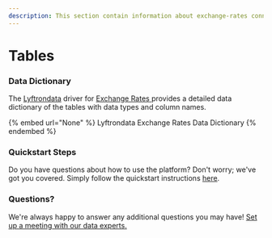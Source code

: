 ```yaml
---
description: This section contain information about exchange-rates connector tables information
---
```


# Tables

### Data Dictionary

The [Lyftrondata](https://www.lyftrondata.com/) driver for [Exchange Rates](None/)[ ](https://www.lyftrondata.com/integration/exchange-rates/)provides a detailed data dictionary of the tables with data types and column names.

{% embed url="None" %}
Lyftrondata Exchange Rates Data Dictionary
{% endembed %}

### Quickstart Steps

Do you have questions about how to use the platform? Don't worry; we've got you covered. Simply follow the quickstart instructions [here](../README.md).

### Questions? <a href="#questions" id="questions"></a>

We're always happy to answer any additional questions you may have! [Set up a meeting with our data experts.](https://www.lyftrondata.com/book-a-meeting/)


